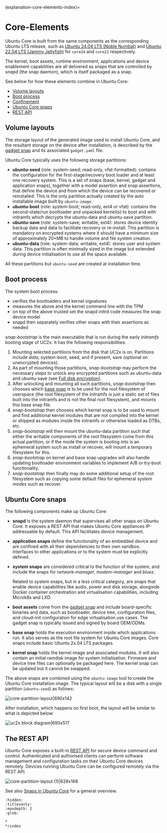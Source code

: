 (explanation-core-elements-index)=
# Core-Elements

Ubuntu Core is built from the same components as the corresponding Ubuntu LTS release, such as [Ubuntu 24.04 LTS (Noble Numbat)](https://releases.ubuntu.com/24.04/) and [Ubuntu 22.04 LTS (Jammy Jellyfish)](https://releases.ubuntu.com/22.04/) for `core24` and `core22` respectively.

The kernel, boot assets, runtime environment, applications and device enablement capabilities are all delivered as snaps that are controlled by _snapd_ (the snap daemon), which is itself packaged as a snap.

See below for how these elements combine in Ubuntu Core:

- [Volume layouts](#heading--layouts)
- [Boot process](#heading--bootloader)
- [Confinement](#heading--confinement)
- [Ubuntu Core snaps](#heading--system)
- [REST API](#heading--api)

<h2 id='heading--layouts'>Volume layouts</h2>

The storage layout of the generated image used to install Ubuntu Core, and the resultant storage on the device after installation, is described by the [gadget snap](/reference/gadget-snap-format) and its associated `gadget.yaml` file.

Ubuntu Core typically uses the following storage partitions:

* **ubuntu-seed** (role: system-seed; read-only, vfat-formatted): contains the configuration for the first-stage/recovery boot loader and at least one recovery system. This is a set of snaps (base, kernel, gadget and application snaps), together with a model assertion and snap assertions, that define the device and from which the device can be recovered or reinstalled. This is the only partition actually created by the auto installable image built by `ubuntu-image`.
* **ubuntu-boot** (role: system-boot; read-only, ext4 or vfat): contains the second-state/run bootloader and unpacked kernel(s) to boot and with initramfs which decrypts the ubuntu-data and ubuntu-save partition.
* **ubuntu-save** (role: system-save; writable, ext4): stores device identity backup data and data to facilitate recovery or re-install. This partition is mandatory on encrypted systems where it should have a minimum size of approximately 20+MB to handle volume and file system creation.
* **ubuntu-data** (role: system-data; writable, ext4): stores user and system data. This partition is often minimally sized in the image but extended during device initialisation to use all the space available.

All these partitions but `ubuntu-seed` are created at installation time.

<h2 id='heading--bootloader'>Boot process</h2>

The system boot process:

* verifies the bootloaders and kernel signatures
* measures the above and the kernel command line with the TPM
* on top of the above trusted set the snapd initrd code measures the snap device model
* snapd then separately verifies other snaps with their assertions as needed

*snap-bootstrap* is the main executable that is run during the early _initramfs_ booting stage of UC2x. It has the following responsibilities:

1. Mounting selected partitions from the disk that UC2x is on. Partitions include _data_, system-boot, seed, and if present, save (optional on unencrypted devices).
1. As part of mounting those partitions, *snap-bootstrap* may perform the necessary steps to unlock any encrypted partitions such as ubuntu-data and ubuntu-save (see [Full disk encryption](/explanation/full-disk-encryption)).
1. After unlocking and mounting all such partitions, *snap-bootstrap* then chooses which [base snap](https://snapcraft.io/docs/base-snaps) is to be used for the root filesystem of userspace (the root filesystem of the initramfs is just a static set of files built into the initramfs and is not the final root filesystem), and mounts this base snap file.
1. *snap-bootstrap* then chooses which kernel snap is to be used to mount and find additional kernel modules that are not compiled into the kernel or shipped as modules inside the initramfs or otherwise loaded as DTBs, etc.
1. *snap-bootstrap* will then mount the ubuntu-data partition such that either the writable components of the root filesystem come from this actual partition, or if the mode the system is booting into is an ephemeral system such as install or recover, will mount a temporary filesystem for this.
1. *snap-bootstrap* on kernel and base snap upgrades will also handle updating bootloader environment variables to implement A/B or try-boot functionality.
1. *snap-bootstrap* then finally may do some additional setup of the root filesystem such as copying some default files for ephemeral system modes such as recover.

<h2 id='heading--system'>Ubuntu Core snaps </h2>

The following components make up Ubuntu Core:
- **snapd** is the system daemon that supervises all other snaps on Ubuntu Core. It exposes a REST API that makes Ubuntu Core appliances IP-addressable by default. This API facilitates device management.

- **application snaps** define the functionality of an embedded device and are confined with all their dependencies to their own sandbox. Interfaces to other applications or to the system must be explicitly defined.

- **system snaps** are considered critical to the function of the system, and include the snaps for _network-manager_, _modem-manager_ and _bluez_.

  Related to system snaps, but in a less critical category, are snaps that enable device capabilities like audio, power and disk storage, alongside Docker container orchestration and virtualisation capabilities, including Microk8s and LXD.

- **boot assets**  come from the [gadget snap](/reference/gadget-snap-format) and include board-specific binaries and data, such as bootloader, device tree, configuration files, and cloud-init configuration for edge virtualisation use cases. The gadget snap is typically issued and signed by board OEM/ODMs.

- **base snap** holds the execution environment inside which applications run. It also serves as the root file system for Ubuntu Core images. Core snaps include basic Ubuntu 2x.04 LTS packages.

- **kernel snap** holds the kernel image and associated modules. It will also contain an initial ramdisk image for system initialisation. Firmware and device tree files can optionally be packaged here. The kernel snap can be updated but it cannot be swapped.

The above snaps are combined using the `ubuntu-image` tool to create the Ubuntu Core installation image. The typical layout will be a disk with a single partition (`ubuntu-seed`) as follows:

![core-partition-layout|690x142](https://assets.ubuntu.com/v1/4f857fca-uc-diag-02.png) 

After installation, which happens on first boot, the layout will be similar to what is depicted below:

![uc2x block diagram|690x517](https://assets.ubuntu.com/v1/033c55fb-uc-diag-03.png) 

<h2 id='heading-api'>The REST API</h2>

Ubuntu Core exposes a built-in [REST API](https://snapcraft.io/docs/snapd-api) for secure device command and control. Authenticated and authorised clients can perform software management and configuration tasks on their Ubuntu Core devices remotely. Devices running Ubuntu Core can be configured remotely via the REST API.

![core-partition-layout (1)|628x168](https://assets.ubuntu.com/v1/e9bba730-uc-diag-01.png) 

See also [Snaps in Ubuntu Core](/explanation/core-elements/snaps-in-ubuntu-core) for a general overview.


```{toctree}
:hidden:
:titlesonly:
:maxdepth: 2
:glob:

*
*/index
